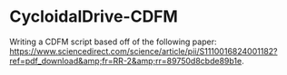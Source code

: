 # CycloidalDrive-CDFM
Writing a CDFM script based off of the following paper: https://www.sciencedirect.com/science/article/pii/S1110016824001182?ref=pdf_download&amp;fr=RR-2&amp;rr=89750d8cbde89b1e. 
